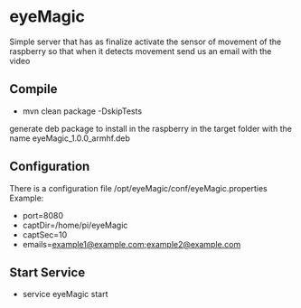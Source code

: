 # eyeMagic

Simple server that has as finalize activate the sensor of movement of the raspberry so that when it detects movement send us an email with the video

## Compile

* mvn clean package -DskipTests 

generate deb package to install in the raspberry in the target folder with the name eyeMagic_1.0.0_armhf.deb

## Configuration
There is a configuration file /opt/eyeMagic/conf/eyeMagic.properties
Example: 
* port=8080
* captDir=/home/pi/eyeMagic
* captSec=10
* emails=example1@example.com;example2@example.com

## Start Service
* service eyeMagic start 
